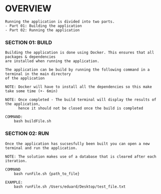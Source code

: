 # OVERVIEW
    Running the application is divided into two parts. 
    - Part 01: Building the application
    - Part 02: Running the application

### SECTION 01: BUILD
    Building the application is done using Docker. This ensures that all packages & dependencies 
    are installed when running the application. 

    The application can be build by running the following command in a terminal in the main directory 
    of the application 
    
    NOTE: Docker will have to install all the dependencies so this make take some time (+- 6min)
    
    NOTE: Once completed - The build terminal will display the results of the application,
          hence it should not be closed once the build is completed

    COMMAND:
        bash buildFile.sh


### SECTION 02: RUN
    Once the application has sucsesfully been built you can open a new terminal and run the application.
    
    NOTE: The solution makes use of a database that is cleared after each iteration. 

    COMMAND
        bash runFile.sh {path_to_file}

    EXAMPLE:
        bash runFile.sh /Users/eduard/Desktop/test_file.txt
